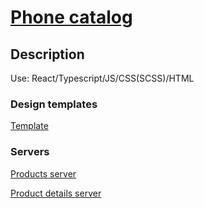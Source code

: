 # [Phone catalog](https://ivanshulhan.github.io/phone_catalog/)

## Description

Use: React/Typescript/JS/CSS(SCSS)/HTML

### Design templates

[Template](https://www.figma.com/file/uEetgWenSRxk9jgiym6Yzp/Phone-catalog-redesign?node-id=1%3A2)

### Servers
[Products server](https://mate-academy.github.io/react_phone-catalog/api/products.json)

[Product details server](https://mate-academy.github.io/react_phone-catalog/api/products/motorola-xoom.json)

